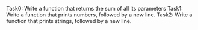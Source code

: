 Task0: Write a function that returns the sum of all its parameters
Task1: Write a function that prints numbers, followed by a new line.
Task2: Write a function that prints strings, followed by a new line.
